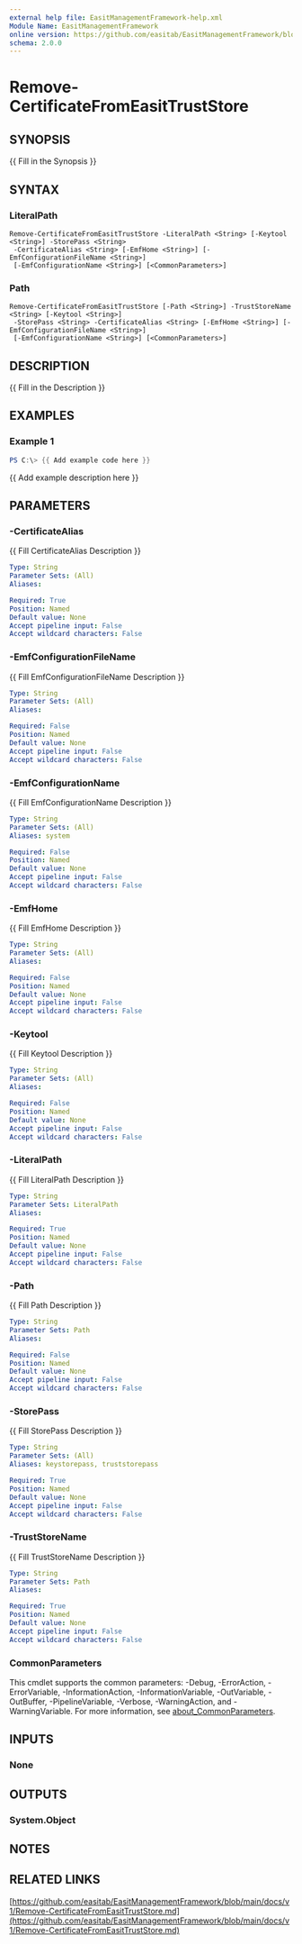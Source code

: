 ```yaml
---
external help file: EasitManagementFramework-help.xml
Module Name: EasitManagementFramework
online version: https://github.com/easitab/EasitManagementFramework/blob/development/docs/v1/Remove-CertificateFromEasitTrustStore.md
schema: 2.0.0
---
```


# Remove-CertificateFromEasitTrustStore

## SYNOPSIS
{{ Fill in the Synopsis }}

## SYNTAX

### LiteralPath
```
Remove-CertificateFromEasitTrustStore -LiteralPath <String> [-Keytool <String>] -StorePass <String>
 -CertificateAlias <String> [-EmfHome <String>] [-EmfConfigurationFileName <String>]
 [-EmfConfigurationName <String>] [<CommonParameters>]
```

### Path
```
Remove-CertificateFromEasitTrustStore [-Path <String>] -TrustStoreName <String> [-Keytool <String>]
 -StorePass <String> -CertificateAlias <String> [-EmfHome <String>] [-EmfConfigurationFileName <String>]
 [-EmfConfigurationName <String>] [<CommonParameters>]
```

## DESCRIPTION
{{ Fill in the Description }}

## EXAMPLES

### Example 1
```powershell
PS C:\> {{ Add example code here }}
```

{{ Add example description here }}

## PARAMETERS

### -CertificateAlias
{{ Fill CertificateAlias Description }}

```yaml
Type: String
Parameter Sets: (All)
Aliases:

Required: True
Position: Named
Default value: None
Accept pipeline input: False
Accept wildcard characters: False
```

### -EmfConfigurationFileName
{{ Fill EmfConfigurationFileName Description }}

```yaml
Type: String
Parameter Sets: (All)
Aliases:

Required: False
Position: Named
Default value: None
Accept pipeline input: False
Accept wildcard characters: False
```

### -EmfConfigurationName
{{ Fill EmfConfigurationName Description }}

```yaml
Type: String
Parameter Sets: (All)
Aliases: system

Required: False
Position: Named
Default value: None
Accept pipeline input: False
Accept wildcard characters: False
```

### -EmfHome
{{ Fill EmfHome Description }}

```yaml
Type: String
Parameter Sets: (All)
Aliases:

Required: False
Position: Named
Default value: None
Accept pipeline input: False
Accept wildcard characters: False
```

### -Keytool
{{ Fill Keytool Description }}

```yaml
Type: String
Parameter Sets: (All)
Aliases:

Required: False
Position: Named
Default value: None
Accept pipeline input: False
Accept wildcard characters: False
```

### -LiteralPath
{{ Fill LiteralPath Description }}

```yaml
Type: String
Parameter Sets: LiteralPath
Aliases:

Required: True
Position: Named
Default value: None
Accept pipeline input: False
Accept wildcard characters: False
```

### -Path
{{ Fill Path Description }}

```yaml
Type: String
Parameter Sets: Path
Aliases:

Required: False
Position: Named
Default value: None
Accept pipeline input: False
Accept wildcard characters: False
```

### -StorePass
{{ Fill StorePass Description }}

```yaml
Type: String
Parameter Sets: (All)
Aliases: keystorepass, truststorepass

Required: True
Position: Named
Default value: None
Accept pipeline input: False
Accept wildcard characters: False
```

### -TrustStoreName
{{ Fill TrustStoreName Description }}

```yaml
Type: String
Parameter Sets: Path
Aliases:

Required: True
Position: Named
Default value: None
Accept pipeline input: False
Accept wildcard characters: False
```

### CommonParameters
This cmdlet supports the common parameters: -Debug, -ErrorAction, -ErrorVariable, -InformationAction, -InformationVariable, -OutVariable, -OutBuffer, -PipelineVariable, -Verbose, -WarningAction, and -WarningVariable. For more information, see [about_CommonParameters](http://go.microsoft.com/fwlink/?LinkID=113216).

## INPUTS

### None
## OUTPUTS

### System.Object
## NOTES

## RELATED LINKS

[https://github.com/easitab/EasitManagementFramework/blob/main/docs/v1/Remove-CertificateFromEasitTrustStore.md](https://github.com/easitab/EasitManagementFramework/blob/main/docs/v1/Remove-CertificateFromEasitTrustStore.md)

